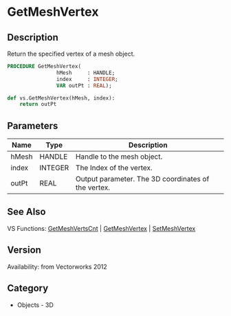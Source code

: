 # GetMeshVertex

## Description
Return the specified vertex of a mesh object.

```pascal
PROCEDURE GetMeshVertex(
				hMesh     : HANDLE;
				index     : INTEGER;
				VAR outPt : REAL);
```

```python
def vs.GetMeshVertex(hMesh, index):
    return outPt
```

## Parameters
|Name|Type|Description|
|---|---|---|
|hMesh|HANDLE|Handle to the mesh object.|
|index|INTEGER|The Index of the vertex.|
|outPt|REAL|Output parameter. The 3D coordinates of the vertex.|

## See Also
VS Functions:
[GetMeshVertsCnt](GetMeshVertsCnt.md) 
| [GetMeshVertex](GetMeshVertex.md) 
| [SetMeshVertex](SetMeshVertex.md)

## Version
Availability: from Vectorworks 2012

## Category
* Objects - 3D

